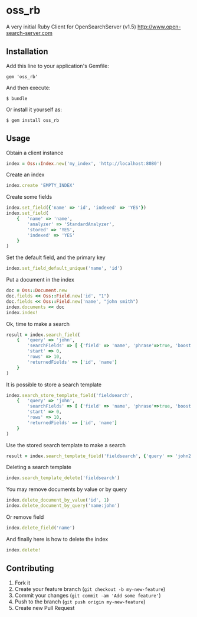 # oss_rb


A very initial Ruby Client for OpenSearchServer (v1.5) http://www.open-search-server.com


## Installation

Add this line to your application's Gemfile:

    gem 'oss_rb'

And then execute:

    $ bundle

Or install it yourself as:

    $ gem install oss_rb

## Usage

Obtain a client instance
```ruby
index = Oss::Index.new('my_index', 'http://localhost:8080')
```

Create an index
```ruby
index.create 'EMPTY_INDEX'
```

Create some fields
```ruby
index.set_field({'name' => 'id', 'indexed' => 'YES'})
index.set_field(
	{	'name' => 'name',
		'analyzer' => 'StandardAnalyzer',
		'stored' => 'YES',
		'indexed' => 'YES'
	}
)
```

Set the default field, and the primary key
```ruby
index.set_field_default_unique('name', 'id')
```

Put a document in the index
```ruby
doc = Oss::Document.new
doc.fields << Oss::Field.new('id', "1")
doc.fields << Oss::Field.new('name', "john smith")
index.documents << doc
index.index!
```

Ok, time to make a search
```ruby
result = index.search_field(
	{	'query' => 'john',
		'searchFields' => [ {'field' => 'name', 'phrase'=>true, 'boost' => 1.0} ],
		'start' => 0,
		'rows' => 10,
		'returnedFields' => ['id', 'name']
 	}
)
```

It is possible to store a search template
```ruby
index.search_store_template_field('fieldsearch',
	{	'query' => 'john',
		'searchFields' => [ {'field' => 'name', 'phrase'=>true, 'boost' => 1.0} ],
		'start' => 0,
		'rows' => 10,
		'returnedFields' => ['id', 'name']
	}
)
```
     
Use the stored search template to make a search
```ruby
result = index.search_template_field('fieldsearch', {'query' => 'john2'})
```

Deleting a search template
```ruby
index.search_template_delete('fieldsearch')
```

You may remove documents by value or by query
```ruby
index.delete_document_by_value('id', 1)
index.delete_document_by_query('name:john')
```
Or remove field
```ruby
index.delete_field('name')
```

And finally here is how to delete the index
```ruby
index.delete!
```

## Contributing

1. Fork it
2. Create your feature branch (`git checkout -b my-new-feature`)
3. Commit your changes (`git commit -am 'Add some feature'`)
4. Push to the branch (`git push origin my-new-feature`)
5. Create new Pull Request
